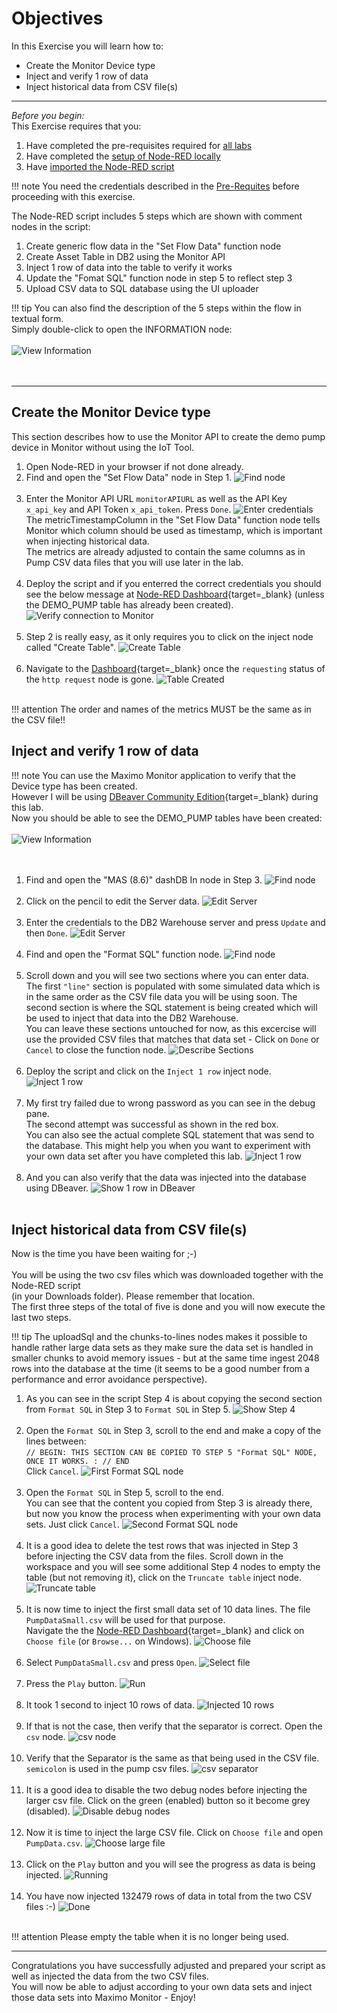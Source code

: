 # Objectives
In this Exercise you will learn how to:

* Create the Monitor Device type
* Inject and verify 1 row of data
* Inject historical data from CSV file(s)

---
*Before you begin:*  
This Exercise requires that you:

1. Have completed the pre-requisites required for [all labs](../prereqs)
2. Have completed the [setup of Node-RED locally](../setup)
3. Have [imported the Node-RED script](../get_script)
 

!!! note
    You need the credentials described in the [Pre-Requites](../prereqs) before proceeding with this exercise.

The Node-RED script includes 5 steps which are shown with comment nodes in the script:

1.  Create generic flow data in the "Set Flow Data" function node
2.  Create Asset Table in DB2 using the Monitor API
3.  Inject 1 row of data into the table to verify it works
4.  Update the "Fomat SQL" function node in step 5 to reflect step 3
5.  Upload CSV data to SQL database using the UI uploader


!!! tip
    You can also find the description of the 5 steps within the flow in textual form.</br>
    Simply double-click to open the INFORMATION node:</br></br>
    ![View Information](/img/monitor_csv_importer_8.6/Adjust_00.png)</br></br>
</br>

---
##  Create the Monitor Device type

This section describes how to use the Monitor API to create the demo pump device in Monitor without using the IoT Tool.

1.  Open Node-RED in your browser if not done already.
2.  Find and open the "Set Flow Data" node in Step 1.
![Find node](/img/monitor_csv_importer_8.6/Adjust_01.png)</br></br>
3.  Enter the Monitor API URL `monitorAPIURL` as well as the API Key `x_api_key` and API Token `x_api_token`. Press `Done`.
![Enter credentials](/img/monitor_csv_importer_8.6/Adjust_02.png)</br>
The metricTimestampColumn in the "Set Flow Data" function node tells Monitor which column should be used as timestamp, which is important when injecting historical data.</br>
The metrics are already adjusted to contain the same columns as in Pump CSV data files that you will use later in the lab.</br></br>
4.  Deploy the script and if you enterred the correct credentials you should see the below message at [Node-RED Dashboard](http://localhost:1880/ui){target=_blank} (unless the DEMO_PUMP table has already been created).
![Verify connection to Monitor](/img/monitor_csv_importer_8.6/Adjust_03.png)</br></br>
5.  Step 2 is really easy, as it only requires you to click on the inject node called "Create Table".
![Create Table](/img/monitor_csv_importer_8.6/Adjust_04.png)</br></br>
6.  Navigate to the [Dashboard](http://localhost:1880/ui){target=_blank} once the `requesting` status of the `http request` node is gone.
![Table Created](/img/monitor_csv_importer_8.6/Adjust_05.png)</br></br>

    
!!! attention
    The order and names of the metrics MUST be the same as in the CSV file!!
</br>

##  Inject and verify 1 row of data

!!! note
    You can use the Maximo Monitor application to verify that the Device type has been created.</br>
    However I will be using [DBeaver Community Edition](https://dbeaver.io/download/){target=_blank} during this lab.</br>
    Now you should be able to see the DEMO_PUMP tables have been created:</br></br>
    ![View Information](/img/monitor_csv_importer_8.6/Adjust_10.png)</br></br>
</br>

1.  Find and open the "MAS (8.6)" dashDB In node in Step 3.
![Find node](/img/monitor_csv_importer_8.6/Adjust_11.png)</br></br>
2.  Click on the pencil to edit the Server data.
![Edit Server](/img/monitor_csv_importer_8.6/Adjust_12.png)</br></br>
3.  Enter the credentials to the DB2 Warehouse server and press `Update` and then `Done`.
![Edit Server](/img/monitor_csv_importer_8.6/Adjust_13.png)</br></br>
4.  Find and open the "Format SQL" function node.
![Find node](/img/monitor_csv_importer_8.6/Adjust_14.png)</br></br>
5.  Scroll down and you will see two sections where you can enter data.</br>
The first `"line"` section is populated with some simulated data which is in the same order as the CSV file data you will be using soon.
The second section is where the SQL statement is being created which will be used to inject that data into the DB2 Warehouse.</br>
You can leave these sections untouched for now, as this excercise will use the provided CSV files that matches that data set - Click on `Done` or `Cancel` to close the function node.
![Describe Sections](/img/monitor_csv_importer_8.6/Adjust_15.png)</br></br>
6.  Deploy the script and click on the `Inject 1 row` inject node.
![Inject 1 row](/img/monitor_csv_importer_8.6/Adjust_16.png)</br></br>
7.  My first try failed due to wrong password as you can see in the debug pane.</br>
The second attempt was successful as shown in the red box.</br>
You can also see the actual complete SQL statement that was send to the database. This might help you when you want to experiment with your own data set after you have completed this lab.
![Inject 1 row](/img/monitor_csv_importer_8.6/Adjust_17.png)</br></br>
8.  And you can also verify that the data was injected into the database using DBeaver.
![Show 1 row in DBeaver](/img/monitor_csv_importer_8.6/Adjust_18.png)</br></br>



##  Inject historical data from CSV file(s)

Now is the time you have been waiting for ;-)</br></br>
You will be using the two csv files which was downloaded together with the Node-RED script</br>
(in your Downloads folder). Please remember that location.</br>
The first three steps of the total of five is done and you will now execute the last two steps.

!!! tip
    The uploadSql and the chunks-to-lines nodes makes it possible to handle rather large data sets as they make sure the data set is handled in smaller chunks to avoid memory issues - but at the same time ingest 2048 rows into the database at the time (it seems to be a good number from a performance and error avoidance perspective).


1.  As you can see in the script Step 4 is about copying the second section from `Format SQL` in Step 3 to `Format SQL` in Step 5.
![Show Step 4](/img/monitor_csv_importer_8.6/Adjust_20.png)</br></br>
2.  Open the `Format SQL` in Step 3, scroll to the end and make a copy of the lines between:</br>
`// BEGIN: THIS SECTION CAN BE COPIED TO STEP 5 "Format SQL" NODE, ONCE IT WORKS.
:
// END`</br>
Click `Cancel`.
![First Format SQL node](/img/monitor_csv_importer_8.6/Adjust_21.png)</br></br>
3.  Open the `Format SQL` in Step 5, scroll to the end.</br>
You can see that the content you copied from Step 3 is already there, but now you know the process when experimenting with your own data sets. Just click `Cancel`.
![Second Format SQL node](/img/monitor_csv_importer_8.6/Adjust_22.png)</br></br>
4.  It is a good idea to delete the test rows that was injected in Step 3 before injecting the CSV data from the files. Scroll down in the workspace and you will see some additional Step 4 nodes to empty the table (but not removing it), click on the `Truncate table` inject node.
![Truncate table](/img/monitor_csv_importer_8.6/Adjust_23.png)</br></br>
5.  It is now time to inject the first small data set of 10 data lines. The file `PumpDataSmall.csv` will be used for that purpose.</br>
Navigate the the [Node-RED Dashboard](http://localhost:1880/ui){target=_blank} and click on `Choose file` (or `Browse...` on Windows).
![Choose file](/img/monitor_csv_importer_8.6/Adjust_30.png)</br></br>
6.  Select `PumpDataSmall.csv` and press `Open`.
![Select file](/img/monitor_csv_importer_8.6/Adjust_31.png)</br></br>
7.  Press the `Play` button.
![Run](/img/monitor_csv_importer_8.6/Adjust_32.png)</br></br>
8.  It took 1 second to inject 10 rows of data.
![Injected 10 rows](/img/monitor_csv_importer_8.6/Adjust_33.png)</br></br>
9.  If that is not the case, then verify that the separator is correct. Open the `csv` node.
![csv node](/img/monitor_csv_importer_8.6/Adjust_34.png)</br></br>
10.  Verify that the Separator is the same as that being used in the CSV file.</br>
`semicolon` is used in the pump csv files.
![csv separator](/img/monitor_csv_importer_8.6/Adjust_35.png)</br></br>
11.  It is a good idea to disable the two debug nodes before injecting the larger csv file. Click on the green (enabled) button so it become grey (disabled).
![Disable debug nodes](/img/monitor_csv_importer_8.6/Adjust_40.png)</br></br>
12.  Now it is time to inject the large CSV file. Click on `Choose file` and open `PumpData.csv`. 
![Choose large file](/img/monitor_csv_importer_8.6/Adjust_41.png)</br></br>
13.  Click on the `Play` button and you will see the progress as data is being injected.
![Running](/img/monitor_csv_importer_8.6/Adjust_42.png)</br></br>
14.  You have now injected 132479 rows of data in total from the two CSV files :-)
![Done](/img/monitor_csv_importer_8.6/Adjust_43.png)</br></br>


!!! attention
    Please empty the table when it is no longer being used.


---
Congratulations you have successfully adjusted and prepared your script as well as injected the data from the two CSV files.</br>
You will now be able to adjust according to your own data sets and inject those data sets into Maximo Monitor - Enjoy!
